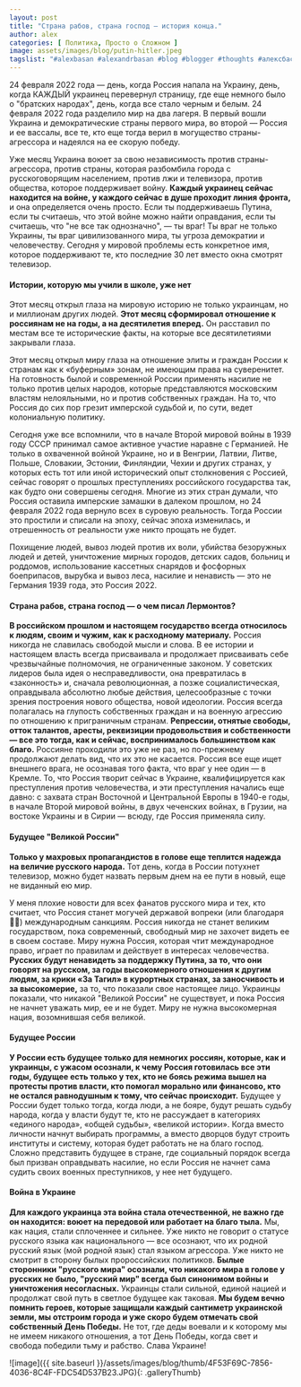 ```yaml
---
layout: post
title: "Страна рабов, страна господ — история конца."
author: alex
categories: [ Политика, Просто о Сложном ]
image: assets/images/blog/putin-hitler.jpeg
tagslist: "#alexbasan #alexandrbasan #blog #blogger #thoughts #алексбасан #александрбасан #блог #блоггер #простоосложном #какработаетмир #какустроенмир #простоосложном #теориямира #теория #политика #явнеполитики #россия #украина #война"
---
```


24 февраля 2022 года — день, когда Россия напала на Украину, день, когда КАЖДЫЙ украинец перевернул страницу, где еще немного было о "братских народах", день, когда все стало черным и белым. 24 февраля 2022 года разделило мир на два лагеря. В первый вошли Украина и демократические страны первого мира, во второй — Россия и ее вассалы, все те, кто еще тогда верил в могущество страны-агрессора и надеялся на ее скорую победу.

Уже месяц Украина воюет за свою независимость против страны-агрессора, против страны, которая разбомбила города с русскоговорящим населением, против лжи и телевизора, против общества, которое поддерживает войну. **Каждый украинец сейчас находится на войне, у каждого сейчас в душе проходит линия фронта,** и она определяется очень просто. Если ты поддерживаешь Путина, если ты считаешь, что этой войне можно найти оправдания, если ты считаешь, что "не все так однозначно", — ты враг! Ты враг не только Украины, ты враг цивилизованного мира, ты угроза демократии и человечеству. Сегодня у мировой проблемы есть конкретное имя, которое поддерживают те, кто последние 30 лет вместо окна смотрят телевизор.

#### Истории, которую мы учили в школе, уже нет

Этот месяц открыл глаза на мировую историю не только украинцам, но и миллионам других людей. **Этот месяц сформировал отношение к россиянам не на годы, а на десятилетия вперед.** Он расставил по местам все те исторические факты, на которые все десятилетиями закрывали глаза.

Этот месяц открыл миру глаза на отношение элиты и граждан России к странам как к «буферным» зонам, не имеющим права на суверенитет. На готовность былой и современной России применять насилие не только против целых народов, которые представляются московским властям нелояльными, но и против собственных граждан. На то, что Россия до сих пор грезит имперской судьбой и, по сути, ведет колониальную политику.

Сегодня уже все вспомнили, что в начале Второй мировой войны в 1939 году СССР принимал самое активное участие наравне с Германией. Не только в охваченной войной Украине, но и в Венгрии, Латвии, Литве, Польше, Словакии, Эстонии, Финляндии, Чехии и других странах, у которых есть тот или иной исторический опыт столкновения с Россией, сейчас говорят о прошлых преступлениях российского государства так, как будто они совершены сегодня. Многие из этих стран думали, что Россия оставила имперские замашки в далеком прошлом, но 24 февраля 2022 года вернуло всех в суровую реальность. Тогда России это простили и списали на эпоху, сейчас эпоха изменилась, и отрешенность от реальности уже никто прощать не будет.

Похищение людей, вывоз людей против их воли, убийства безоружных людей и детей, уничтожение мирных городов, детских садов, больниц и роддомов, использование кассетных снарядов и фосфорных боеприпасов, вырубка и вывоз леса, насилие и ненависть — это не Германия 1939 года, это Россия 2022.

#### Страна рабов, страна господ — о чем писал Лермонтов?

**В российском прошлом и настоящем государство всегда относилось к людям, своим и чужим, как к расходному материалу.** Россия никогда не славилась свободой мысли и слова. В ее истории и настоящем власть всегда присваивала и продолжает присваивать себе чрезвычайные полномочия, не ограниченные законом. У советских лидеров была идея о несправедливости, она превратилась в «законность» и, сначала революционная, а позже социалистическая, оправдывала абсолютно любые действия, целесообразные с точки зрения построения нового общества, новой идеологии. Россия всегда полагалась на глупость собственных граждан и на военную агрессию по отношению к приграничным странам. **Репрессии, отнятые свободы, отток талантов, аресты, реквизиции продовольствия и собственности — все это тогда, как и сейчас, воспринималось большинством как благо.** Россияне проходили это уже не раз, но по-прежнему продолжают делать вид, что их это не касается. Россия все еще ищет внешнего врага, не осознавая того факта, что враг у нее один — в Кремле. То, что Россия творит сейчас в Украине, квалифицируется как преступления против человечества, и эти преступления начались еще давно: с захвата стран Восточной и Центральной Европы в 1940-е годы, в начале Второй мировой войны, в двух чеченских войнах, в Грузии, на востоке Украины и в Сирии — всюду, где Россия применяла силу.

#### Будущее "Великой России"

**Только у махровых пропагандистов в голове еще теплится надежда на величие русского народа.** Тот день, когда в России потухнет телевизор, можно будет назвать первым днем на ее пути в новый, еще не виданный ею мир.

У меня плохие новости для всех фанатов русского мира и тех, кто считает, что Россия станет могучей державой вопреки (или благодаря 🤦‍♂️) международным санкциям. Россия никогда не станет великим государством, пока современный, свободный мир не захочет видеть ее в своем составе. Миру нужна Россия, которая чтит международное право, играет по правилам и действует в интересах человечества. **Русских будут ненавидеть за поддержку Путина, за то, что они говорят на русском, за годы высокомерного отношения к другим людям, за крики «За Тагил» в курортных странах, за заносчивость и за высокомерие,** за то, что показали свое настоящее лицо. Украинцы показали, что никакой "Великой России" не существует, и пока Россия не начнет уважать мир, ее и не будет. Миру не нужна высокомерная нация, возомнившая себя великой. 

#### Будущее России

**У России есть будущее только для немногих россиян, которые, как и украинцы, с ужасом осознали, к чему Россия готовилась все эти годы, будущее есть только у тех, кто не боясь режима вышел на протесты против власти, кто помогал морально или финансово, кто не остался равнодушным к тому, что сейчас происходит.** Будущее у России будет только тогда, когда люди, а не бояре, будут решать судьбу народа, когда у власти будут те, кто не рассуждает в категориях «единого народа», «общей судьбы», «великой истории». Когда вместо личности начнут выбирать программы, а вместо дворцов будут строить институты и систему, которая будет работать не на благо господ. Сложно представить будущее в стране, где социальный порядок всегда был призван оправдывать насилие, но если Россия не начнет сама судить своих военных преступников, у нее нет будущего.

#### Война в Украине

**Для каждого украинца эта война стала отечественной, не важно где он находится: воюет на передовой или работает на благо тыла.** Мы, как нация, стали сплоченнее и сильнее. Уже никто не говорит о статусе русского языка как национального — все осознают, что их родной русский язык (мой родной язык) стал языком агрессора. Уже никто не смотрит в сторону былых пророссийских политиков. **Былые сторонники "русского мира" осознали, что никакого мира в голове у русских не было, "русский мир" всегда был синонимом войны и уничтожения несогласных.** Украинцы стали сильной, единой нацией и продолжат свой путь в светлое будущее как таковая. **Мы будем вечно помнить героев, которые защищали каждый сантиметр украинской земли, мы отстроим города и уже скоро будем отмечать свой собственный День Победы.** Не тот, где деды воевали и к которому мы не имеем никакого отношения, а тот День Победы, когда свет и свобода победили тьму и рабство. Слава Украине!

![image]({{ site.baseurl }}/assets/images/blog/thumb/4F53F69C-7856-4036-8C4F-FDC54D537B23.JPG){: .galleryThumb}